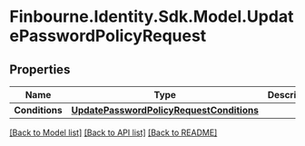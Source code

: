 # Finbourne.Identity.Sdk.Model.UpdatePasswordPolicyRequest

## Properties

Name | Type | Description | Notes
------------ | ------------- | ------------- | -------------
**Conditions** | [**UpdatePasswordPolicyRequestConditions**](UpdatePasswordPolicyRequestConditions.md) |  | 

[[Back to Model list]](../README.md#documentation-for-models) [[Back to API list]](../README.md#documentation-for-api-endpoints) [[Back to README]](../README.md)

